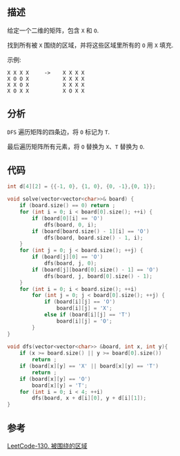 
## 描述
给定一个二维的矩阵，包含 `X` 和 `O`.

找到所有被 `X` 围绕的区域，并将这些区域里所有的 `O` 用 `X` 填充.

示例:
```
X X X X     ->    X X X X
X O O X           X X X X
X X O X           X X X X
X O X X           X O X X
```

## 分析
`DFS` 遍历矩阵的四条边，将 `O` 标记为 `T`.

最后遍历矩阵所有元素，将 `O` 替换为 `X`、`T` 替换为 `O`.

## 代码

```cpp
int d[4][2] = {{-1, 0}, {1, 0}, {0, -1},{0, 1}};

void solve(vector<vector<char>>& board) {
    if (board.size() == 0) return ;
    for (int i = 0; i < board[0].size(); ++i) {
        if (board[0][i] == 'O')
            dfs(board, 0, i);
        if (board[board.size() - 1][i] == 'O')
            dfs(board, board.size() - 1, i);
    }
    for (int j = 0; j < board.size(); ++j) {
        if (board[j][0] == 'O')
            dfs(board, j, 0);
        if (board[j][board[0].size() - 1] == 'O')
            dfs(board, j, board[0].size() - 1);  
    }
    for (int i = 0; i < board.size(); ++i)
        for (int j = 0; j < board[0].size(); ++j) {
            if (board[i][j] == 'O')
                board[i][j] = 'X';
            else if (board[i][j] == 'T')
                board[i][j] = 'O';
        }
}
    
void dfs(vector<vector<char>> &board, int x, int y){
    if (x >= board.size() || y >= board[0].size())
        return ;
    if (board[x][y] == 'X' || board[x][y] == 'T')
        return ;
    if (board[x][y] == 'O')
        board[x][y] = 'T';
    for (int i = 0; i < 4; ++i)
        dfs(board, x + d[i][0], y + d[i][1]);
}
```

## 参考
[LeetCode-130. 被围绕的区域](https://leetcode-cn.com/problems/surrounded-regions/)